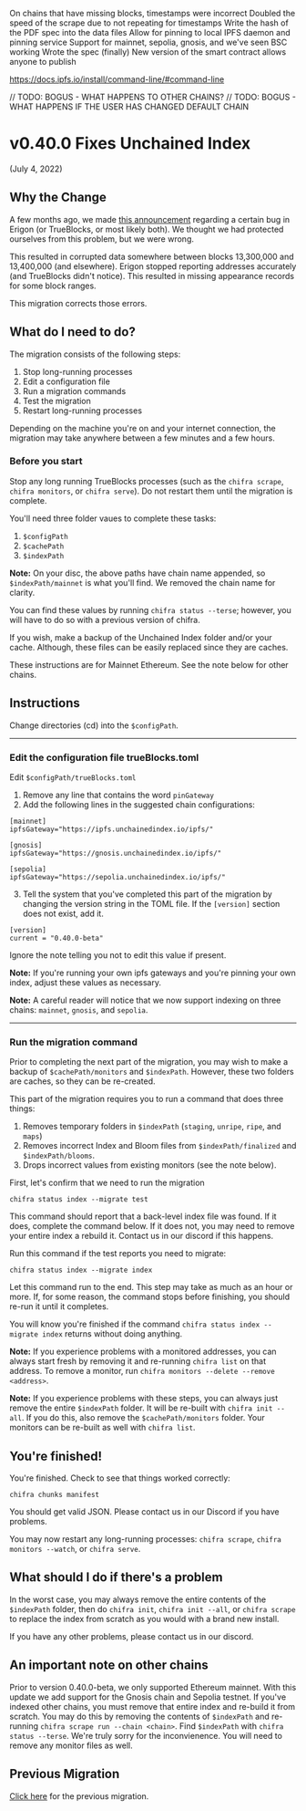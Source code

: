 On chains that have missing blocks, timestamps were incorrect
Doubled the speed of the scrape due to not repeating for timestamps
Write the hash of the PDF spec into the data files
Allow for pinning to local IPFS daemon and pinning service
Support for mainnet, sepolia, gnosis, and we've seen BSC working
Wrote the spec (finally)
New version of the smart contract allows anyone to publish


https://docs.ipfs.io/install/command-line/#command-line



// TODO: BOGUS - WHAT HAPPENS TO OTHER CHAINS?
// TODO: BOGUS - WHAT HAPPENS IF THE USER HAS CHANGED DEFAULT CHAIN

# v0.40.0 Fixes Unchained Index

(July 4, 2022)

## Why the Change

A few months ago, we made [this announcement](https://discord.com/channels/570963863428661248/904527518948806686/955114745369854044) regarding a certain bug in Erigon (or TrueBlocks, or most likely both). We thought we had protected ourselves from this problem, but we were wrong.

This resulted in corrupted data somewhere between blocks 13,300,000 and 13,400,000 (and elsewhere).  Erigon stopped
reporting addresses accurately (and TrueBlocks didn't notice). This resulted in missing appearance records for
some block ranges.

This migration corrects those errors.

## What do I need to do?

The migration consists of the following steps:

1. Stop long-running processes
2. Edit a configuration file
3. Run a migration commands
4. Test the migration
5. Restart long-running processes

Depending on the machine you're on and your internet connection, the migration may take anywhere between a few minutes and a few hours.

### Before you start

Stop any long running TrueBlocks processes (such as the `chifra scrape`, `chifra monitors`, or `chifra serve`). Do not restart them until the migration is complete.

You'll need three folder vaues to complete these tasks:

1. `$configPath`
2. `$cachePath`
3. `$indexPath`

**Note:** On your disc, the above paths have chain name appended, so `$indexPath/mainnet` is what you'll find. We removed the chain name for clarity.

You can find these values by running `chifra status --terse`; however, you will have to do so with a previous version of chifra.

If you wish, make a backup of the Unchained Index folder and/or your cache. Although, these files can be easily replaced since they are caches.

These instructions are for Mainnet Ethereum. See the note below for other chains.

## Instructions

Change directories (cd) into the `$configPath`.

----
### Edit the configuration file trueBlocks.toml

Edit `$configPath/trueBlocks.toml`

1. Remove any line that contains the word `pinGateway`
2. Add the following lines in the suggested chain configurations:

```[toml]
[mainnet]
ipfsGateway="https://ipfs.unchainedindex.io/ipfs/"

[gnosis]
ipfsGateway="https://gnosis.unchainedindex.io/ipfs/"

[sepolia]
ipfsGateway="https://sepolia.unchainedindex.io/ipfs/"
```

3. Tell the system that you've completed this part of the migration by changing the version string in the TOML file. If the `[version]` section does not exist, add it.

```[toml]
[version]
current = "0.40.0-beta"
```

Ignore the note telling you not to edit this value if present.

**Note:** If you're running your own ipfs gateways and you're pinning your own index, adjust these values as necessary.

**Note:** A careful reader will notice that we now support indexing on three chains: `mainnet`, `gnosis`, and `sepolia`.

----
### Run the migration command

Prior to completing the next part of the migration, you may wish to make a backup of `$cachePath/monitors` and `$indexPath`. However, these two folders are caches, so they can be re-created.

This part of the migration requires you to run a command that does three things:

1. Removes temporary folders in `$indexPath` (`staging`, `unripe`, `ripe`, and `maps`)
2. Removes incorrect Index and Bloom files from `$indexPath/finalized` and `$indexPath/blooms`.
3. Drops incorrect values from existing monitors (see the note below).

First, let's confirm that we need to run the migration

```[bash]
chifra status index --migrate test
```

This command should report that a back-level index file was found. If it does, complete the command below. If it does not, you may need to remove your entire index a rebuild it. Contact us in our discord if this happens.

Run this command if the test reports you need to migrate:

```[bash]
chifra status index --migrate index
```

Let this command run to the end. This step may take as much as an hour or more. If, for some reason, the command stops before finishing, you should re-run it until it completes.

You will know you're finished if the command `chifra status index --migrate index` returns without doing anything.

**Note:** If you experience problems with a monitored addresses, you can always start fresh by removing it and re-running `chifra list` on that address. To remove a monitor, run `chifra monitors --delete --remove <address>`. 

**Note:** If you experience problems with these steps, you can always just remove the entire `$indexPath` folder. It will be re-built with `chifra init --all`. If you do this, also remove the `$cachePath/monitors` folder. Your monitors can be re-built as well with `chifra list`.

## You're finished!

You're finished. Check to see that things worked correctly:

```[bash]
chifra chunks manifest
```

You should get valid JSON. Please contact us in our Discord if you have problems.

You may now restart any long-running processes: `chifra scrape`, `chifra monitors --watch`, or `chifra serve`.

## What should I do if there's a problem

In the worst case, you may always remove the entire contents of the `$indexPath` folder, then do `chifra init`, `chifra init --all`, or `chifra scrape` to replace the index from scratch as you would with a brand new install.

If you have any other problems, please contact us in our discord.

## An important note on other chains

Prior to version 0.40.0-beta, we only supported Ethereum mainnet. With this update we add support for the Gnosis chain and Sepolia testnet. If you've indexed other chains, you must remove that entire index and re-build it from scratch. You may do this by removing the contents of `$indexPath` and re-running `chifra scrape run --chain <chain>`. Find `$indexPath` with `chifra status --terse`. We're truly sorry for the inconvienence. You will need to remove any monitor files as well.

## Previous Migration

[Click here](./README-v0.30.0.md) for the previous migration.
